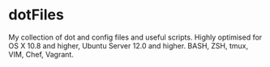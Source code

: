 dotFiles
==================

My collection of dot and config files and useful scripts. Highly optimised for OS X 10.8 and higher, Ubuntu Server 12.0 and higher. BASH, ZSH, tmux, VIM, Chef, Vagrant.
